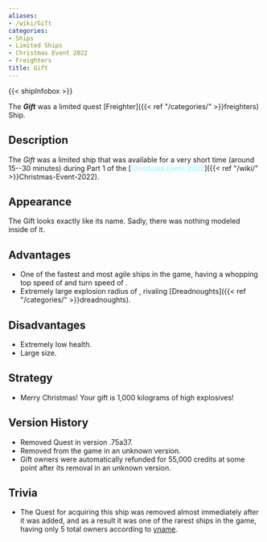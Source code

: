 ```yaml
---
aliases:
- /wiki/Gift
categories:
- Ships
- Limited Ships
- Christmas Event 2022
- Freighters
title: Gift
---  
```


{{< shipInfobox >}} 

The **_Gift_** was a limited quest [Freighter]({{< ref "/categories/" >}}freighters) Ship.

## Description

The _Gift_ was a limited ship that was available for a very short time (around 15--30 minutes) during Part 1 of the [<span style="color:#aef2fe;text-shadow: 1px 1px 10px #aef2fe;">Christmas Event 2022</span>]({{< ref "/wiki/" >}}Christmas-Event-2022).

## Appearance

The Gift looks exactly like its name. Sadly, there was nothing modeled inside of it.

## Advantages

- One of the fastest and most agile ships in the game, having a whopping top speed of  and turn speed of .
- Extremely large explosion radius of , rivaling [Dreadnoughts]({{< ref "/categories/" >}}dreadnoughts).

## Disadvantages

- Extremely low health.
- Large size.

## Strategy

- Merry Christmas! Your gift is 1,000 kilograms of high explosives!

## Version History 

- Removed Quest in version .75a37.
- Removed from the game in an unknown version.
- Gift owners were automatically refunded for 55,000 credits at some point after its removal in an unknown version.

## Trivia

- The Quest for acquiring this ship was removed almost immediately after it was added, and as a result it was one of the rarest ships in the game, having only 5 total owners according to [yname](https://discord.com/channels/204965774618656769/753714180900519937/1054873225886175253).